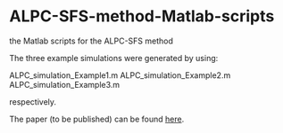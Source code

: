# ALPC-SFS-method-Matlab-scripts
the Matlab scripts for the ALPC-SFS method


The three example simulations were generated by using:

ALPC_simulation_Example1.m
ALPC_simulation_Example2.m
ALPC_simulation_Example3.m 

respectively.

The paper (to be published) can be found [here](https://doi.org/10.1101/2020.09.27.315614).

